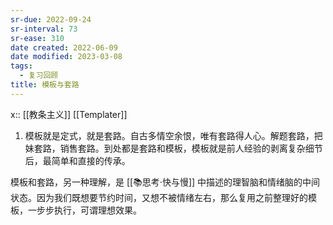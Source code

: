 ```yaml
---
sr-due: 2022-09-24
sr-interval: 73
sr-ease: 310
date created: 2022-06-09
date modified: 2023-03-08
tags:
  - 复习回顾
title: 模板与套路
---
```


x:: [[教条主义]] [[Templater]]

1. 模板就是定式，就是套路。自古多情空余恨，唯有套路得人心。解题套路，把妹套路，销售套路。到处都是套路和模板，模板就是前人经验的剥离复杂细节后，最简单和直接的传承。

模板和套路，另一种理解，是 [[📚思考·快与慢]] 中描述的理智脑和情绪脑的中间状态。因为我们既想要节约时间，又想不被情绪左右，那么复用之前整理好的模板，一步步执行，可谓理想效果。
